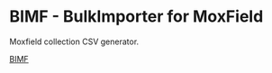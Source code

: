 # BIMF - BulkImporter for MoxField
Moxfield collection CSV generator.

[BIMF](https://vredeza.github.io/bimf/)
